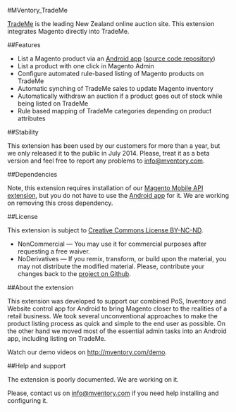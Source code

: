 #MVentory_TradeMe

[TradeMe](http://trademe.co.nz) is the leading New Zealand online auction site. This extension integrates Magento directly into TradeMe.

##Features

* List a Magento product via an [Android app](https://play.google.com/store/apps/details?id=com.mageventory) ([source code repository](https://github.com/mVentory/app))
* List a product with one click in Magento Admin
* Configure automated rule-based listing of Magento products on TradeMe
* Automatic synching of TradeMe sales to update Magento inventory
* Automatically withdraw an auction if a product goes out of stock while being listed on TradeMe
* Rule based mapping of TradeMe categories depending on product attributes

##Stability

This extension has been used by our customers for more than a year, but we only released it to the public in July 2014. Please, treat it as a beta version and feel free to report any problems to info@mventory.com.

##Dependencies

Note, this extension requires installation of our [Magento Mobile API extension](https://github.com/mVentory/MVentory_API), but you do not have to use the [Android app](https://play.google.com/store/apps/details?id=com.mageventory) for it. We are working on removing this cross dependency.

##License

This extension is subject to [Creative Commons License BY-NC-ND](http://creativecommons.org/licenses/by-nc-nd/4.0/).
* NonCommercial — You may use it for commercial purposes after requesting a free waiver.
* NoDerivatives — If you remix, transform, or build upon the material, you may not distribute the modified material. Please, contribute your changes back to the [project on Github](https://github.com/mVentory/MVentory_TradeMe).

##About the extension

This extension was developed to support our combined PoS, Inventory and Website control app for Android to bring Magento closer to the realities of a retail business. We took several unconventional approaches to make the product listing process as quick and simple to the end user as possible. On the other hand we moved most of the essential admin tasks into an Android app, including listing on TradeMe.

Watch our demo videos on http://mventory.com/demo.

##Help and support

The extension is poorly documented. We are working on it.

Please, contact us on info@mventory.com if you need help installing and configuring it.
